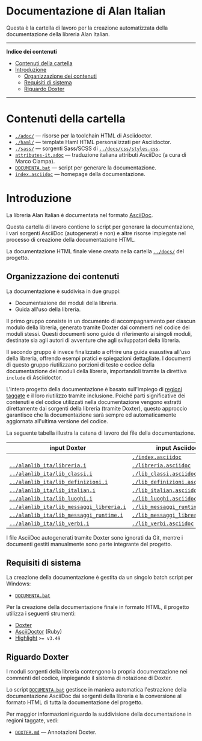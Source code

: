 # Documentazione di Alan Italian

Questa è la cartella di lavoro per la creazione automatizzata della documentazione della libreria Alan Italian.


-----

**Indice dei contenuti**

<!-- MarkdownTOC autolink="true" bracket="round" autoanchor="false" lowercase="only_ascii" uri_encoding="true" levels="1,2,3" -->

- [Contenuti della cartella](#contenuti-della-cartella)
- [Introduzione](#introduzione)
    - [Organizzazione dei contenuti](#organizzazione-dei-contenuti)
    - [Requisiti di sistema](#requisiti-di-sistema)
    - [Riguardo Doxter](#riguardo-doxter)

<!-- /MarkdownTOC -->

-----

# Contenuti della cartella

- [`./adoc/`][adoc] — risorse per la toolchain HTML di Asciidoctor.
- [`./haml/`][haml] — template Haml HTML personalizzati per Asciidoctor.
- [`./sass/`][sass] — sorgenti Sass/SCSS di [`../docs/css/styles.css`][styles.css].
- [`attributes-it.adoc`][attributes-it] — traduzione italiana attributi AsciiDoc (a cura di Marco Ciampa).
- [`DOCUMENTA.bat`][DOCUMENTA.bat] — script per generare la documentazione.
- [`index.asciidoc`][index adoc] — homepage della documentazione.


# Introduzione

La libreria Alan Italian è documentata nel formato [AsciiDoc].

Questa cartella di lavoro contiene lo script per generare la documentazione, i vari sorgenti AsciiDoc (autogenerati e non) e altre risorse impiegate nel processo di creazione della documentazione HTML.

La documentazione HTML finale viene creata nella cartella [`../docs/`][docs] del progetto.

## Organizzazione dei contenuti

La documentazione è suddivisa in due gruppi:

- Documentazione dei moduli della libreria.
- Guida all'uso della libreria.

Il primo gruppo consiste in un documento di accompagnamento per ciascun modulo della libreria, generato tramite Doxter dai commenti nel codice dei moduli stessi.
Questi documenti sono guide di riferimento ai singoli moduli, destinate sia agli autori di avventure che agli sviluppatori della libreria.

Il secondo gruppo è invece finalizzato a offrire una guida esaustiva all'uso della libreria, offrendo esempi pratici e spiegazioni dettagliate. I documenti di questo gruppo riutilizzano porzioni di testo e codice della documentazione dei moduli della libreria, importandoli tramite la direttiva `include` di Asciidoctor.

L'intero progetto della documentazione è basato sull'impiego di [regioni taggate] e il loro riutilizzo tramite inclusione. 
Poiché parti significative dei contenuti e del codice utilizzati nella documentazione vengono estratti direttamente dai sorgenti della libreria (tramite Doxter), questo approccio garantisce che la documentazione sarà sempre ed automaticamente aggiornata all'ultima versione del codice.


[regioni taggate]: https://asciidoctor.org/docs/user-manual/#include-partial "Leggi la documentazione di Asciidoctor riguardo le regioni taggate"


La seguente tabella illustra la catena di lavoro dei file della documentazione.

|                            input Doxter                           |                        input Asciidoctor                         |                               output HTML                               |
|-------------------------------------------------------------------|------------------------------------------------------------------|-------------------------------------------------------------------------|
|                                                                   | [`./index.asciidoc`][index adoc]                                 | [`../docs/index.html`][index html live]                                 |
| [`../alanlib_ita/libreria.i`][libreria]                           | [`./libreria.asciidoc`][libreria adoc]                           | [`../docs/libreria.html`][libreria html live]                           |
| [`../alanlib_ita/lib_classi.i`][lib_classi]                       | [`./lib_classi.asciidoc`][lib_classi adoc]                       | [`../docs/lib_classi.html`][lib_classi html live]                       |
| [`../alanlib_ita/lib_definizioni.i`][lib_definizioni]             | [`./lib_definizioni.asciidoc`][lib_definizioni adoc]             | [`../docs/lib_definizioni.html`][lib_definizioni html live]             |
| [`../alanlib_ita/lib_italian.i`][lib_italian]                     | [`./lib_italian.asciidoc`][lib_italian adoc]                     | [`../docs/lib_italian.html`][lib_italian html live]                 |
| [`../alanlib_ita/lib_luoghi.i`][lib_luoghi]                       | [`./lib_luoghi.asciidoc`][lib_luoghi adoc]                       | [`../docs/lib_luoghi.html`][lib_luoghi html live]                       |
| [`../alanlib_ita/lib_messaggi_libreria.i`][lib_messaggi_libreria] | [`./lib_messaggi_runtime.asciidoc`][lib_messaggi_runtime adoc]   | [`../docs/lib_messaggi_runtime.html`][lib_messaggi_runtime html live]   |
| [`../alanlib_ita/lib_messaggi_runtime.i`][lib_messaggi_runtime]   | [`./lib_messaggi_libreria.asciidoc`][lib_messaggi_libreria adoc] | [`../docs/lib_messaggi_libreria.html`][lib_messaggi_libreria html live] |
| [`../alanlib_ita/lib_verbi.i`][lib_verbi]                         | [`./lib_verbi.asciidoc`][lib_verbi adoc]                         | [`../docs/lib_verbi.html`][lib_verbi html live]                         |

I file AsciiDoc autogenerati tramite Doxter sono ignorati da Git, mentre i documenti gestiti manualmente sono parte integrante del progetto.

## Requisiti di sistema

La creazione della documentazione è gestita da un singolo batch script per Windows:

- [`DOCUMENTA.bat`][DOCUMENTA.bat]

Per la creazione della documentazione finale in formato HTML, il progetto utilizza i seguenti strumenti:

- [Doxter]
- [AsciiDoctor]  (Ruby)
- [Highlight] `>= v3.49`

## Riguardo Doxter

I moduli sorgenti della libreria contengono la propria documentazione nei commenti del codice, impiegando il sistema di notazione di Doxter.

Lo script [`DOCUMENTA.bat`][DOCUMENTA.bat] gestisce in maniera automatica l'estrazione della documentazione AsciiDoc dai sorgenti della libreria e la conversione al formato HTML di tutta la documentazione del progetto.

Per maggior informazioni riguardo la suddivisione della documentazione in regioni taggate, vedi:

- [`DOXTER.md`][DOXTER.md] — Annotazioni Doxter.


<!-----------------------------------------------------------------------------
                               REFERENCE LINKS                                
------------------------------------------------------------------------------>


[Doxter]: https://github.com/tajmone/doxter "Visita il repository di Doxter su GitHub"
[AsciiDoc]: http://asciidoc.org/ "Visita il sito di AsciiDoc"
[AsciiDoctor]: https://asciidoctor.org/ "Visita il sito di Asciidoctor"
[Highlight]: http://www.andre-simon.de/ "Visita il sito di Highlight"


<!-- FILE DI PROGETTO -->

[DOCUMENTA.bat]: ./DOCUMENTA.bat "Vedi sorgente"
[docs]: ../docs/ "Vai alla cartella"
[attributes-it]: ./attributes-it.adoc "Vedi sorgente"

[DOXTER.md]: ./DOXTER.md "Leggi il documento 'Annotazioni Doxter'"

[adoc]: ./adoc/ "Vai alla cartella"
[haml]:  ./haml/  "Vai alla cartella"
[sass]: ./sass/ "Vai alla cartella"

[styles.css]: ../docs/css/styles.css "Vedi sorgente del foglio di stile"

<!-- MODULI LIBRERIA -->

[libreria]:              ../alanlib_ita/libreria.i
[lib_classi]:            ../alanlib_ita/lib_classi.i
[lib_definizioni]:       ../alanlib_ita/lib_definizioni.i
[lib_italian]:           ../alanlib_ita/lib_italian.i
[lib_luoghi]:            ../alanlib_ita/lib_luoghi.i
[lib_messaggi_libreria]: ../alanlib_ita/lib_messaggi_libreria.i
[lib_messaggi_runtime]:  ../alanlib_ita/lib_messaggi_runtime.i
[lib_verbi]:             ../alanlib_ita/lib_verbi.i


<!-- FILE DOCUMENTAZIONE  -->

[index adoc]: ./index.asciidoc
[index html]: ../docs/index.html
[index html live]: https://tajmone.github.io/Alan3-Italian/index.html "Anteprima HTML sul sito Alan Italian"

[libreria adoc]: ./libreria.asciidoc
[libreria html]: ../docs/libreria.html
[libreria html live]: https://tajmone.github.io/Alan3-Italian/libreria.html "Anteprima HTML sul sito Alan Italian"

[lib_classi adoc]: ./lib_classi.asciidoc
[lib_classi html]: ../docs/lib_classi.html
[lib_classi html live]: https://tajmone.github.io/Alan3-Italian/lib_classi.html "Anteprima HTML sul sito Alan Italian"

[lib_definizioni adoc]: ./lib_definizioni.asciidoc
[lib_definizioni html]: ../docs/lib_definizioni.html
[lib_definizioni html live]: https://tajmone.github.io/Alan3-Italian/lib_definizioni.html "Anteprima HTML sul sito Alan Italian"

[lib_italian adoc]: ./lib_italian.asciidoc
[lib_italian html]: ../docs/lib_italian.html
[lib_italian html live]: https://tajmone.github.io/Alan3-Italian/lib_italian.html "Anteprima HTML sul sito Alan Italian"

[lib_luoghi adoc]: ./lib_luoghi.asciidoc
[lib_luoghi html]: ../docs/lib_luoghi.html
[lib_luoghi html live]: https://tajmone.github.io/Alan3-Italian/lib_luoghi.html "Anteprima HTML sul sito Alan Italian"

[lib_messaggi_runtime adoc]: ./lib_messaggi_runtime.asciidoc
[lib_messaggi_runtime html]: ../docs/lib_messaggi_runtime.html
[lib_messaggi_runtime html live]: https://tajmone.github.io/Alan3-Italian/lib_messaggi_runtime.html "Anteprima HTML sul sito Alan Italian"

[lib_messaggi_libreria adoc]: ./lib_messaggi_libreria.asciidoc
[lib_messaggi_libreria html]: ../docs/lib_messaggi_libreria.html
[lib_messaggi_libreria html live]: https://tajmone.github.io/Alan3-Italian/lib_messaggi_libreria.html "Anteprima HTML sul sito Alan Italian"

[lib_verbi adoc]: ./lib_verbi.asciidoc
[lib_verbi html]: ../docs/lib_verbi.html
[lib_verbi html live]: https://tajmone.github.io/Alan3-Italian/lib_verbi.html "Anteprima HTML sul sito Alan Italian"

<!-- EOF -->
